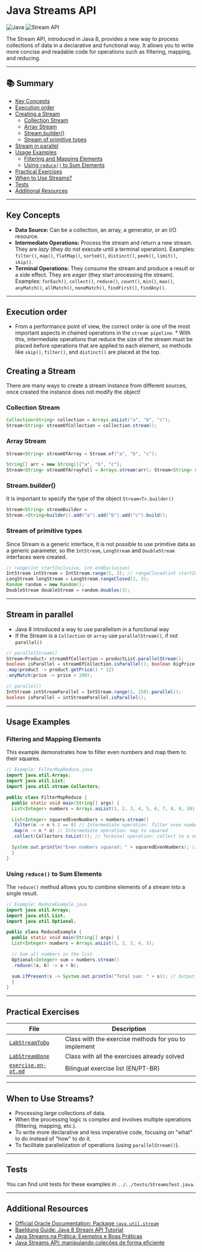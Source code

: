 # Java Streams API

![Java](https://img.shields.io/badge/Java-21-blue) ![Stream API](https://img.shields.io/badge/Stream--API-Java%208%2B-yellow)

The Stream API, introduced in Java 8, provides a new way to process collections of data in a declarative and functional way. It allows you to write more concise and readable code for operations such as filtering, mapping, and reducing.

---

## 📚 Summary

- [Key Concepts](#key-concepts)
- [Execution order](#execution-order)
- [Creating a Stream](#creating-a-stream)
  - [Collection Stream](#collection-stream)
  - [Array Stream](#array-stream)
  - [Stream.builder()](#streambuilder)
  - [Stream of primitive types](#stream-of-primitive-types)
- [Stream in parallel](#stream-in-parallel)
- [Usage Examples](#usage-examples)
  - [Filtering and Mapping Elements](#filtering-and-mapping-elements)
  - [Using `reduce()` to Sum Elements](#using-reduce-to-sum-elements)
- [Practical Exercises](#practical-exercises)
- [When to Use Streams?](#when-to-use-streams)
- [Tests](#tests)
- [Additional Resources](#additional-resources)

---

## Key Concepts

* **Data Source:** Can be a collection, an array, a generator, or an I/O resource.
* **Intermediate Operations:** Process the stream and return a new stream. They are *lazy* (they do not execute until a terminal operation). Examples: `filter()`, `map()`, `flatMap()`, `sorted()`, `distinct()`, `peek()`, `limit()`, `skip()`.
* **Terminal Operations:** They consume the stream and produce a result or a side effect. They are *eager* (they start processing the stream). Examples: `forEach()`, `collect()`, `reduce()`, `count()`, `min()`, `max()`, `anyMatch()`, `allMatch()`, `noneMatch()`, `findFirst()`, `findAny()`.
---

## Execution order
* From a performance point of view, the correct order is one of the most important aspects in chained operations in the `stream pipeline`. * With this, intermediate operations that reduce the size of the stream must be placed before operations that are applied to each element, so methods like `skip()`, `filter()`, and `distinct()` are placed at the top.

## Creating a Stream

There are many ways to create a stream instance from different sources, once created the instance does not modify the object!

### Collection Stream
```java
Collection<String> collection = Arrays.asList("a", "b", "c");
Stream<String> streamOfCollection = collection.stream();
```

### Array Stream
```java
Stream<String> streamOfArray = Stream.of("a", "b", "c");

String[] arr = new String[]{"a", "b", "c"};
Stream<String> streamOfArrayFull = Arrays.stream(arr); Stream<String> streamOfArrayPart = Arrays.stream(arr, 1, 3);
```

### Stream.builder()
It is important to specify the type of the object `Stream<T>.builder()`
```java
Stream<String> streamBuilder =
Stream.<String>builder().add("a").add("b").add("c").build();
```

### Stream of primitive types
Since Stream<T> is a generic interface, it is not possible to use primitive data as a generic parameter, so the `IntStream`, `LongStream` and `DoubleStream` interfaces were created.
```java
// range(int startInclusive, int endExclusive)
IntStream intStream = IntStream.range(1, 3); // rangeClosed(int startInclusive, int endInclusive)
LongStream longStream = LongStream.rangeClosed(1, 3);
Random random = new Random();
DoubleStream doubleStream = random.doubles(3);
```

---

## Stream in parallel

* Java 8 introduced a way to use parallelism in a functional way
* If the Stream is a ``Collection`` or `array` use `parallelStream()`, if not `parallel()`

```java
// parallelStream()
Stream<Product> streamOfCollection = productList.parallelStream();
boolean isParallel = streamOfCollection.isParallel(); boolean bigPrice = streamOfCollection
.map(product -> product.getPrice() * 12)
.anyMatch(price -> price > 200);

// parallel()
IntStream intStreamParallel = IntStream.range(1, 150).parallel();
boolean isParallel = intStreamParallel.isParallel();
```

---

## Usage Examples

### Filtering and Mapping Elements

This example demonstrates how to filter even numbers and map them to their squares.

```java
// Example: FilterMapReduce.java
import java.util.Arrays;
import java.util.List;
import java.util.stream.Collectors;

public class FilterMapReduce {
  public static void main(String[] args) {
  List<Integer> numbers = Arrays.asList(1, 2, 3, 4, 5, 6, 7, 8, 9, 10);

  List<Integer> squaredEvenNumbers = numbers.stream()
  .filter(n -> n % 2 == 0) // Intermediate operation: filter even numbers
  .map(n -> n * n) // Intermediate operation: map to squared
  .collect(Collectors.toList()); // Terminal operation: collect to a new list

  System.out.println("Even numbers squared: " + squaredEvenNumbers); // Output: [4, 16, 36, 64, 100]
  }
}
```

### Using `reduce()` to Sum Elements

The `reduce()` method allows you to combine elements of a stream into a single result.

```java
// Example: ReduceExample.java
import java.util.Arrays;
import java.util.List;
import java.util.Optional;

public class ReduceExample {
  public static void main(String[] args) {
  List<Integer> numbers = Arrays.asList(1, 2, 3, 4, 5);

  // Sum all numbers in the list
  Optional<Integer> sum = numbers.stream()
  .reduce((a, b) -> a + b);

  sum.ifPresent(s -> System.out.println("Total sum: " + s)); // Output: 15
  }
}
```

-----

## Practical Exercises

| File | Description |
|----------------------------|---------------------------------------------------------------------------|
| [`LabStreamToDo`](./LabStreamToDo.java) | Class with the exercise methods for you to implement |
| [`LabStreamDone`](./LabStreamDone.java) | Class with all the exercises already solved |
| [`exercise.en-pt.md`](./exercise.en-pt.md) | Bilingual exercise list (EN/PT-BR) |

-----

## When to Use Streams?

* Processing large collections of data.
* When the processing logic is complex and involves multiple operations (filtering, mapping, etc.).
* To write more declarative and less imperative code, focusing on "what" to do instead of "how" to do it.
* To facilitate parallelization of operations (using `parallelStream()`).

-----

## Tests

You can find unit tests for these examples in `../../tests/StreamsTest.java`.

-----

## Additional Resources

* [Official Oracle Documentation: Package `java.util.stream`](https://docs.oracle.com/en/java/javase/21/docs/api/java.base/java/util/stream/package-summary.html)
* [Baeldung Guide: Java 8 Stream API Tutorial](https://www.baeldung.com/java-8-streams)
* [Java Streams na Prática: Exemplos e Boas Práticas](https://www.dio.me/articles/java-streams-na-pratica-exemplos-e-boas-praticas)
* [Java Streams API: manipulando coleções de forma eficiente](https://www.devmedia.com.br/java-streams-api-manipulando-colecoes-de-forma-eficiente/37630)
